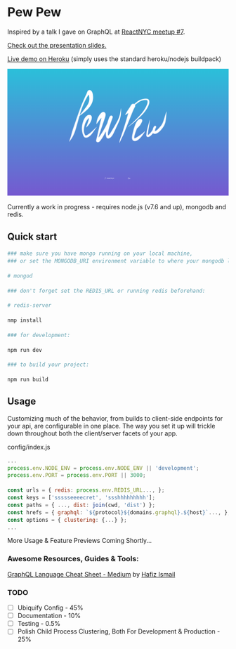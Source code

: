 # Pew Pew
Inspired by a talk I gave on GraphQL at [ReactNYC meetup \#7][meetup].

[Check out the presentation slides.][slides]

[Live demo on Heroku][heroku] (simply uses the standard heroku/nodejs buildpack)

![welcome home][landing]

Currently a work in progress - requires node.js (v7.6 and up), mongodb and redis.

## Quick start
```bash
### make sure you have mongo running on your local machine,
### or set the MONGODB_URI environment variable to where your mongodb lives.

# mongod

### don't forget set the REDIS_URL or running redis beforehand:

# redis-server

nmp install

### for development:

npm run dev

### to build your project:

npm run build
```

## Usage
Customizing much of the behavior, from builds to client-side endpoints for your api, are configurable in one place. The way you set it up will trickle down throughout both the client/server facets of your app.

config/index.js
```javascript
...
process.env.NODE_ENV = process.env.NODE_ENV || 'development';
process.env.PORT = process.env.PORT || 3000;

const urls = { redis: process.env.REDIS_URL..., };
const keys = ['ssssseeeecret', 'ssshhhhhhhhh'];
const paths = { ..., dist: join(cwd, 'dist') };
const hrefs = { graphql: `${protocol}${domains.graphql}.${host}`..., };
const options = { clustering: {...} };
...
```

More Usage & Feature Previews Coming Shortly...

### Awesome Resources, Guides & Tools:
[GraphQL Language Cheat Sheet - Medium](https://wehavefaces.net/graphql-shorthand-notation-cheatsheet-17cd715861b6) by [Hafiz Ismail](https://wehavefaces.net/@sogko)

### TODO
- [ ] Ubiquify Config - 45%
- [ ] Documentation - 10%
- [ ] Testing - 0.5%
- [ ] Polish Child Process Clustering, Both For Development & Production - 25%

[meetup]: https://www.meetup.com/ReactNYC/events/240619695/
[slides]: http://slides.com/michaeltobia/graphql/
[heroku]: https://pew-pew-pew.herokuapp.com/

[landing]: https://github.com/Francois-Esquire/pewpew/raw/master/assets/screenshots/home.png "landing page"
